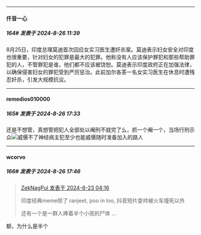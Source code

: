 ﻿
*****

####  仟音一心  
##### 164#       发表于 2024-8-26 11:39

8月25日，印度总理莫迪首次回应女实习医生遭奸杀案。莫迪表示妇女安全对印度也很重要，针对妇女的犯罪是最大的犯罪。他称没有人应该保护罪犯和那些帮助罪犯的人，不管罪犯是谁，他们都不应该被饶恕。莫迪表示印度政府正在加强法律，以确保侵害妇女的罪犯受到严厉惩治。此前加尔各答一名女实习医生在休息时遭残忍奸杀，引发大规模抗议。


*****

####  remedios010000  
##### 165#       发表于 2024-8-26 17:33

还是不想管，真想管把犯人全部处以阉刑不就完了么，抓一个阉一个，当场行刑示众<img src="https://static.saraba1st.com/image/smiley/face2017/002.png" referrerpolicy="no-referrer">威慑不了神经病主犯至少也能威慑随时准备加入的路人


*****

####  wcorvo  
##### 166#       发表于 2024-8-26 17:46

<blockquote><a href="httphttps://bbs.saraba1st.com/2b/forum.php?mod=redirect&amp;goto=findpost&amp;pid=65986679&amp;ptid=2195703" target="_blank">ZekNagPul 发表于 2024-8-23 04:16</a>

印度经典meme除了 ranjeet, poo in loo, 抖音短片耍帅被火车撞死以外

还有一个是一群人捧着半个小孩的尸体 ...</blockquote>
额，为什么是半个

